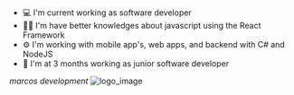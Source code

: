 
- 💻 I'm current working as software developer
- 👨‍💻 I'm have better knowledges about javascript using the React Framework
- ⚙️ I'm working with mobile app's, web apps, and backend with C# and NodeJS
- 💼 I'm at 3 months working as junior software developer 

_marcos development_
![logo_image](https://user-images.githubusercontent.com/76922074/129116521-4ea13758-73d2-4a85-8a29-f921354ffa86.png)

